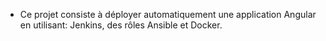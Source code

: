 - Ce projet consiste à déployer automatiquement une application Angular en utilisant: Jenkins, des rôles Ansible et Docker.
